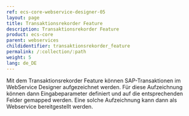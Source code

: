 ```yaml
---
ref: ecs-core-webservice-designer-05
layout: page
title: Transaktionsrekorder Feature
description: Transaktionsrekorder Feature
product: ecs-core
parent: webservices
childidentifier: transaktionsrekorder_feature
permalink: /:collection/:path
weight: 5
lang: de_DE
---
```


Mit dem Transaktionsrekorder Feature können SAP-Transaktionen im WebService Designer aufgezeichnet werden. Für diese Aufzeichnung können dann Eingabeparameter definiert und auf die entsprechenden Felder gemapped werden. 
Eine solche Aufzeichnung kann dann als Webservice bereitgestellt werden. 
